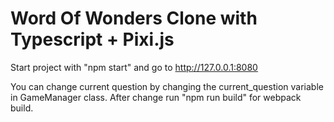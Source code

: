 # Word Of Wonders Clone with Typescript + Pixi.js

Start project with "npm start" and go to http://127.0.0.1:8080

You can change current question by changing the current_question variable in GameManager class. After change run "npm run build" for webpack build.